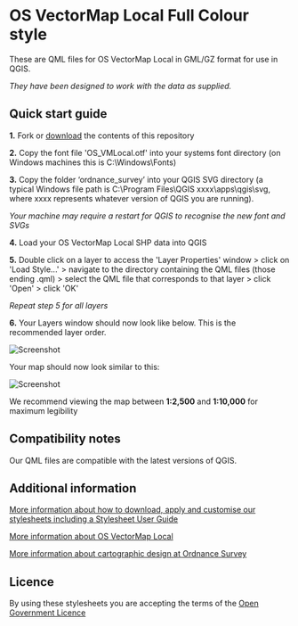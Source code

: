# OS VectorMap Local Full Colour style

These are QML files for OS VectorMap Local in GML/GZ format for use in QGIS.

*They have been designed to work with the data as supplied.*

## Quick start guide

**1.**  Fork or [download](https://github.com/OrdnanceSurvey/OS-VectorMap-Local-stylesheets/archive/master.zip) the contents of this repository

**2.**  Copy the font file 'OS_VMLocal.otf' into your systems font directory (on Windows machines this is C:\Windows\Fonts)

**3.**  Copy the folder ‘ordnance_survey’ into your QGIS SVG directory (a typical Windows file path is C:\Program Files\QGIS xxxx\apps\qgis\svg, where xxxx represents whatever version of QGIS you are running).

*Your machine may require a restart for QGIS to recognise the new font and SVGs*

**4.**  Load your OS VectorMap Local SHP data into QGIS

**5.**  Double click on a layer to access the 'Layer Properties' window > click on 'Load Style...' > navigate to the directory containing the QML files (those ending .qml) > select the QML file that corresponds to that layer > click 'Open' > click 'OK'

*Repeat step 5 for all layers*

**6.**  Your Layers window should now look like below. This is the recommended layer order.

  ![Screenshot](https://raw.githubusercontent.com/OrdnanceSurvey/OS-VectorMap-Local-stylesheets/master/GML%20stylesheets/QGIS%20stylesheets%20%28QML%29/Full%20Colour%20style/images/VML_layer_order.png "Recommended layer order for OS VectorMap Local")

Your map should now look similar to this: 

  ![Screenshot](https://raw.githubusercontent.com/OrdnanceSurvey/OS-VectorMap-Local-stylesheets/master/GML%20stylesheets/QGIS%20stylesheets%20%28QML%29/Full%20Colour%20style/images/VML_FC_Screenshot.png "Screenshot of OS VectorMap Local")

We recommend viewing the map between **1:2,500** and **1:10,000** for maximum legibility


## Compatibility notes

Our QML files are compatible with the latest versions of QGIS.

## Additional information

[More information about how to download, apply and customise our stylesheets including a Stylesheet User Guide](http://www.ordnancesurvey.co.uk/resources/carto-design/cartographic-stylesheets.html)

[More information about OS VectorMap Local](http://www.ordnancesurvey.co.uk/business-and-government/products/vectormap-local.html)

[More information about cartographic design at Ordnance Survey](https://www.ordnancesurvey.co.uk/resources/carto-design/)

## Licence

By using these stylesheets you are accepting the terms of the [Open Government Licence](http://www.nationalarchives.gov.uk/doc/open-government-licence/)